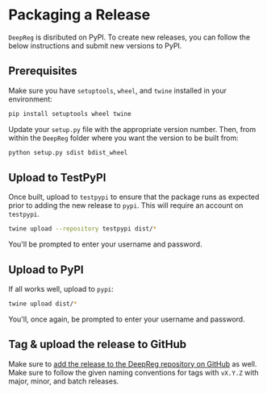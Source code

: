 # Packaging a Release

`DeepReg` is disributed on PyPI. To create new releases, you can follow the below instructions and submit new versions to PyPI.

## Prerequisites

Make sure you have `setuptools`, `wheel`, and `twine` installed in your environment:

```bash
pip install setuptools wheel twine
```

Update your `setup.py` file with the appropriate version number. Then, from within the `DeepReg` folder where you want the version to be built from:

```bash
python setup.py sdist bdist_wheel
```

## Upload to TestPyPI

Once built, upload to `testpypi` to ensure that the package runs as expected prior to adding the new release to `pypi`. This will require an account on `testpypi`.

```bash
twine upload --repository testpypi dist/*
```

You'll be prompted to enter your username and password.

## Upload to PyPI

If all works well, upload to `pypi`:

```bash
twine upload dist/*
```

You'll, once again, be prompted to enter your username and password.

## Tag & upload the release to GitHub

Make sure to [add the release to the DeepReg repository on GitHub](https://github.com/DeepRegNet/DeepReg/releases) as well. Make sure to follow the given naming conventions for tags with `vX.Y.Z` with major, minor, and batch releases.
